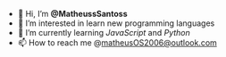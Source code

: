 - 👋 Hi, I’m **@MatheussSantoss**
- 👀 I’m interested in learn new programming languages
- 🌱 I’m currently learning *JavaScript* and *Python*
- 📫 How to reach me @matheusOS2006@outlook.com

<!---
MatheussSantoss/MatheussSantoss is a ✨ special ✨ repository because its `README.md` (this file) appears on your GitHub profile.
You can click the Preview link to take a look at your changes.
--->
